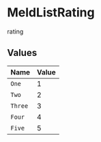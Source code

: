# MeldListRating

rating


## Values

| Name    | Value   |
| ------- | ------- |
| `One`   | 1       |
| `Two`   | 2       |
| `Three` | 3       |
| `Four`  | 4       |
| `Five`  | 5       |